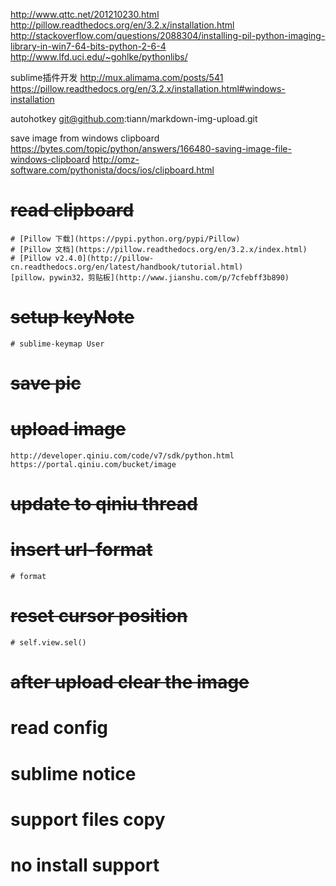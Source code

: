 

http://www.qttc.net/201210230.html
http://pillow.readthedocs.org/en/3.2.x/installation.html
http://stackoverflow.com/questions/2088304/installing-pil-python-imaging-library-in-win7-64-bits-python-2-6-4
http://www.lfd.uci.edu/~gohlke/pythonlibs/



sublime插件开发
	http://mux.alimama.com/posts/541
https://pillow.readthedocs.org/en/3.2.x/installation.html#windows-installation

autohotkey
git@github.com:tiann/markdown-img-upload.git

save image from windows clipboard
	https://bytes.com/topic/python/answers/166480-saving-image-file-windows-clipboard
	http://omz-software.com/pythonista/docs/ios/clipboard.html

# ~~read clipboard~~
    # [Pillow 下载](https://pypi.python.org/pypi/Pillow)
    # [Pillow 文档](https://pillow.readthedocs.org/en/3.2.x/index.html)
    # [Pillow v2.4.0](http://pillow-cn.readthedocs.org/en/latest/handbook/tutorial.html)
	[pillow，pywin32，剪贴板](http://www.jianshu.com/p/7cfebff3b890)
# ~~setup keyNote~~
    # sublime-keymap User
# ~~save pic~~
# ~~upload image~~
	http://developer.qiniu.com/code/v7/sdk/python.html
	https://portal.qiniu.com/bucket/image
# ~~update to qiniu thread~~
# ~~insert url-format~~
    # format
# ~~reset cursor position~~
    # self.view.sel()
# ~~after upload clear the image~~


# read config
# sublime notice
# support files copy
# no install support
